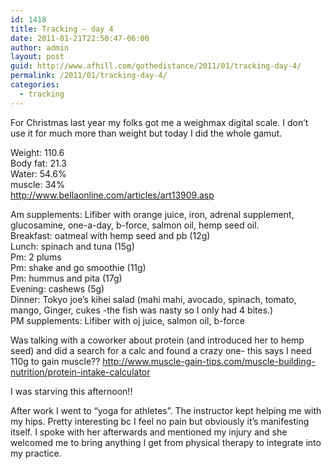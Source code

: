 ```yaml
---
id: 1418
title: Tracking – day 4
date: 2011-01-21T22:50:47-06:00
author: admin
layout: post
guid: http://www.afhill.com/gothedistance/2011/01/tracking-day-4/
permalink: /2011/01/tracking-day-4/
categories:
  - tracking
---
```

For Christmas last year my folks got me a weighmax digital scale. I don&#8217;t use it for much more than weight but today I did the whole gamut.

Weight: 110.6  
Body fat: 21.3  
Water: 54.6%  
muscle: 34%  
http://www.bellaonline.com/articles/art13909.asp

Am supplements: Lifiber with orange juice, iron, adrenal supplement, glucosamine, one-a-day, b-force, salmon oil, hemp seed oil.  
Breakfast: oatmeal with hemp seed and pb (12g)  
Lunch: spinach and tuna (15g)  
Pm: 2 plums  
Pm: shake and go smoothie (11g)  
Pm: hummus and pita (17g)  
Evening: cashews (5g)  
Dinner: Tokyo joe&#8217;s kihei salad (mahi mahi, avocado, spinach, tomato, mango, Ginger, cukes -the fish was nasty so I only had 4 bites.)  
PM supplements: Lifiber with oj juice, salmon oil, b-force

Was talking with a coworker about protein (and introduced her to hemp seed) and did a search for a calc and found a crazy one- this says I need 110g to gain muscle?? http://www.muscle-gain-tips.com/muscle-building-nutrition/protein-intake-calculator

I was starving this afternoon!!

After work I went to &#8220;yoga for athletes&#8221;. The instructor kept helping me with my hips. Pretty interesting bc I feel no pain but obviously it&#8217;s manifesting itself. I spoke with her afterwards and mentioned my injury and she welcomed me to bring anything I get from physical therapy to integrate into my practice.